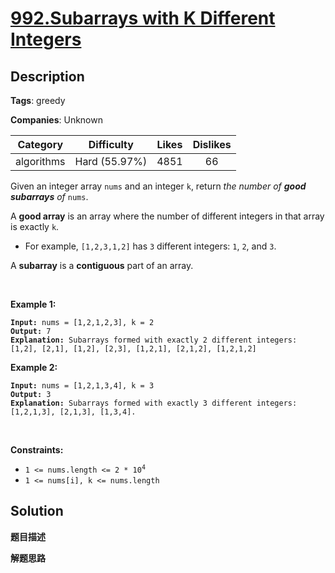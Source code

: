 # [992.Subarrays with K Different Integers](https://leetcode.com/problems/subarrays-with-k-different-integers/description/)

## Description

**Tags**: greedy

**Companies**: Unknown

| Category | Difficulty | Likes | Dislikes |
| :------: | :--------: | :---: | :------: |
| algorithms | Hard (55.97%) | 4851 | 66 |

<p>Given an integer array <code>nums</code> and an integer <code>k</code>, return <em>the number of <strong>good subarrays</strong> of </em><code>nums</code>.</p>
<p>A <strong>good array</strong> is an array where the number of different integers in that array is exactly <code>k</code>.</p>
<ul>
  <li>For example, <code>[1,2,3,1,2]</code> has <code>3</code> different integers: <code>1</code>, <code>2</code>, and <code>3</code>.</li>
</ul>
<p>A <strong>subarray</strong> is a <strong>contiguous</strong> part of an array.</p>
<p>&nbsp;</p>
<p><strong class="example">Example 1:</strong></p>
<pre><code><strong>Input:</strong> nums = [1,2,1,2,3], k = 2
<strong>Output:</strong> 7
<strong>Explanation:</strong> Subarrays formed with exactly 2 different integers: [1,2], [2,1], [1,2], [2,3], [1,2,1], [2,1,2], [1,2,1,2]</code></pre>
<p><strong class="example">Example 2:</strong></p>
<pre><code><strong>Input:</strong> nums = [1,2,1,3,4], k = 3
<strong>Output:</strong> 3
<strong>Explanation:</strong> Subarrays formed with exactly 3 different integers: [1,2,1,3], [2,1,3], [1,3,4].</code></pre>
<p>&nbsp;</p>
<p><strong>Constraints:</strong></p>
<ul>
  <li><code>1 &lt;= nums.length &lt;= 2 * 10<sup>4</sup></code></li>
  <li><code>1 &lt;= nums[i], k &lt;= nums.length</code></li>
</ul>

## Solution

**题目描述**

**解题思路**
